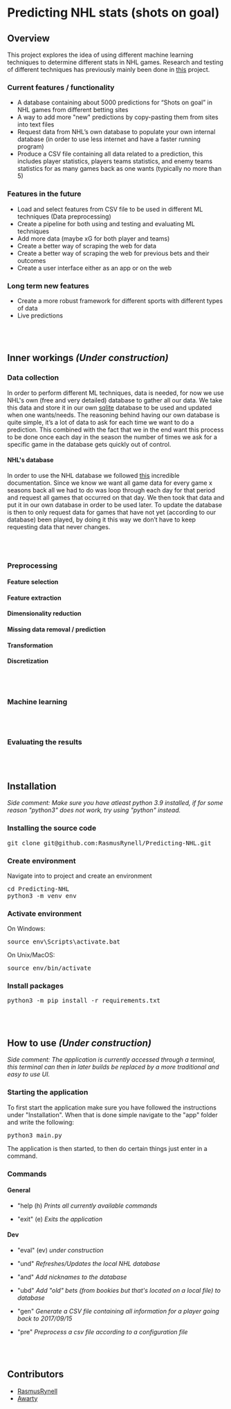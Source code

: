 # Predicting NHL stats (shots on goal)

## Overview
This project explores the idea of using different machine learning techniques to determine different stats in NHL games. Research and testing of different techniques has previously mainly been done in [this](https://github.com/RasmusRynell/sports_betting_test) project.

### Current features / functionality
- A database containing about 5000 predictions for “Shots on goal” in NHL games from different betting sites
- A way to add more "new" predictions by copy-pasting them from sites into text files
- Request data from NHL’s own database to populate your own internal database (in order to use less internet and have a faster running program)
- Produce a CSV file containing all data related to a prediction, this includes player statistics, players teams statistics, and enemy teams statistics for as many games back as one wants (typically no more than 5)

### Features in the future 
- Load and select features from CSV file to be used in different ML techniques (Data preprocessing)
- Create a pipeline for both using and testing and evaluating ML techniques
- Add more data (maybe xG for both player and teams)
- Create a better way of scraping the web for data
- Create a better way of scraping the web for previous bets and their outcomes
- Create a user interface either as an app or on the web

### Long term new features
- Create a more robust framework for different sports with different types of data
- Live predictions

<br><br/>
## Inner workings *(Under construction)*
### Data collection
In order to perform different ML techniques, data is needed, for now we use NHL's own (free and very detailed) database to gather all our data. We take this data and store it in our own [sqlite](https://www.sqlite.org/index.html) database to be used and updated when one wants/needs. The reasoning behind having our own database is quite simple, it’s a lot of data to ask for each time we want to do a prediction. This combined with the fact that we in the end want this process to be done once each day in the season the number of times we ask for a specific game in the database gets quickly out of control.

#### NHL's database
In order to use the NHL database we followed [this](https://gitlab.com/dword4/nhlapi/-/blob/master/stats-api.md) incredible documentation. Since we know we want all game data for every game x seasons back all we had to do was loop through each day for that period and request all games that occurred on that day. We then took that data and put it in our own database in order to be used later. To update the database is then to only request data for games that have not yet (according to our database) been played, by doing it this way we don’t have to keep requesting data that never changes.

<br><br/>
### Preprocessing

#### Feature selection

#### Feature extraction

#### Dimensionality reduction

#### Missing data removal / prediction

#### Transformation

#### Discretization


<br><br/>
### Machine learning

<br><br/>
### Evaluating the results

<br><br/>
## Installation
*Side comment:
Make sure you have atleast python 3.9 installed, if for some reason "python3" does not work, try using "python" instead.*
### Installing the source code
<pre>
git clone git@github.com:RasmusRynell/Predicting-NHL.git
</pre>

### Create environment

Navigate into to project and create an environment
<pre>
cd Predicting-NHL
python3 -m venv env
</pre>
### Activate environment
On Windows:
<pre>source env\Scripts\activate.bat </pre>
On Unix/MacOS:
<pre>source env/bin/activate </pre>

### Install packages
<pre>python3 -m pip install -r requirements.txt</pre>

<br><br/>
## How to use *(Under construction)*
*Side comment: The application is currently accessed through a terminal, this terminal can then in later builds be replaced by a more traditional and easy to use UI.*

### Starting the application
To first start the application make sure you have followed the instructions under "Installation". When that is done simple navigate to the "app" folder and write the following:
<pre>python3 main.py</pre>
The application is then started, to then do certain things just enter in a command.

### Commands

#### General
* "help (h) *Prints all currently available commands*

* "exit" (e) *Exits the application*

#### Dev
* "eval" (ev) *under construction*

* "und" *Refreshes/Updates the local NHL database*

* "and" *Add nicknames to the database*

* "ubd" *Add "old" bets (from bookies but that's located on a local file) to database*

* "gen" *Generate a CSV file containing all information for a player going back to 2017/09/15*

* "pre" *Preprocess a csv file according to a configuration file*

<br><br/>
## Contributors
- [RasmusRynell](https://github.com/RasmusRynell)
- [Awarty](https://github.com/Awarty)
